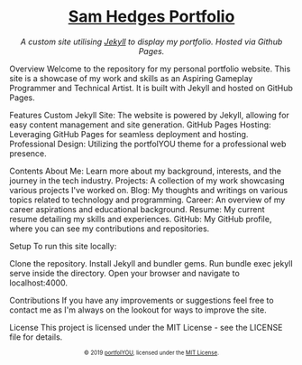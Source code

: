 <div align="center">
  <h1><a href="https://sam-hedges.github.io/">Sam Hedges Portfolio</a></h1>
  <i>A custom site utilising <a href="https://github.com/jekyll/jekyll">Jekyll</a> to display my portfolio.</i>
  <i>Hosted via Github Pages.</i>
</div>

Overview
Welcome to the repository for my personal portfolio website. This site is a showcase of my work and skills as an Aspiring Gameplay Programmer and Technical Artist. It is built with Jekyll and hosted on GitHub Pages.

Features
Custom Jekyll Site: The website is powered by Jekyll, allowing for easy content management and site generation.
GitHub Pages Hosting: Leveraging GitHub Pages for seamless deployment and hosting.
Professional Design: Utilizing the portfolYOU theme for a professional web presence.

Contents
About Me: Learn more about my background, interests, and the journey in the tech industry.
Projects: A collection of my work showcasing various projects I've worked on.
Blog: My thoughts and writings on various topics related to technology and programming.
Career: An overview of my career aspirations and educational background.
Resume: My current resume detailing my skills and experiences.
GitHub: My GitHub profile, where you can see my contributions and repositories.

Setup
To run this site locally:

Clone the repository.
Install Jekyll and bundler gems.
Run bundle exec jekyll serve inside the directory.
Open your browser and navigate to localhost:4000.

Contributions
If you have any improvements or suggestions feel free to contact me as I'm always on the lookout for ways to improve the site.

License
This project is licensed under the MIT License - see the LICENSE file for details.

<div align="center">
  <sub><sup>© 2019 <a href="https://github.com/YoussefRaafatNasry/portfolYOU">portfolYOU</a>, licensed under the <a href="./LICENSE">MIT License</a>.</sup></sub>
</div>
